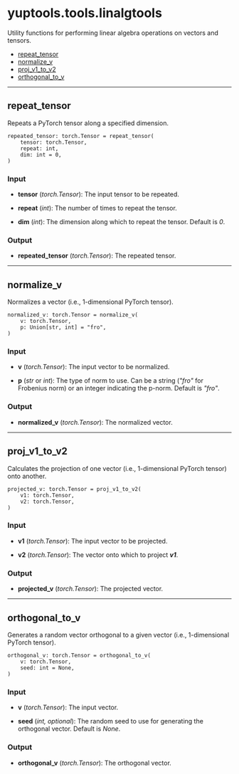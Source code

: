 # yuptools.tools.linalgtools

Utility functions for performing linear algebra operations on vectors and tensors.


- [repeat_tensor](#repeat_tensor)
- [normalize_v](#normalize_v)
- [proj_v1_to_v2](#proj_v1_to_v2)
- [orthogonal_to_v](#orthogonal_to_v)


---


## repeat_tensor

Repeats a PyTorch tensor along a specified dimension.

```
repeated_tensor: torch.Tensor = repeat_tensor(
    tensor: torch.Tensor,
    repeat: int,
    dim: int = 0,
)
```

### Input

- **tensor** (*torch.Tensor*):
The input tensor to be repeated.

- **repeat** (*int*):
The number of times to repeat the tensor.

- **dim** (*int*):
The dimension along which to repeat the tensor.
Default is *0*.

### Output

- **repeated_tensor** (*torch.Tensor*):
The repeated tensor.


---


## normalize_v

Normalizes a vector (i.e., 1-dimensional PyTorch tensor).

```
normalized_v: torch.Tensor = normalize_v(
    v: torch.Tensor,
    p: Union[str, int] = "fro",
)
```

### Input

- **v** (*torch.Tensor*):
The input vector to be normalized.

- **p** (*str* or *int*):
The type of norm to use.
Can be a string (*"fro"* for Frobenius norm) or an integer indicating the p-norm.
Default is *"fro"*.

### Output

- **normalized_v** (*torch.Tensor*):
The normalized vector.


---


## proj_v1_to_v2

Calculates the projection of one vector (i.e., 1-dimensional PyTorch tensor) onto another.

```
projected_v: torch.Tensor = proj_v1_to_v2(
    v1: torch.Tensor,
    v2: torch.Tensor,
)
```

### Input

- **v1** (*torch.Tensor*):
The input vector to be projected.

- **v2** (*torch.Tensor*):
The vector onto which to project ***v1***.

### Output

- **projected_v** (*torch.Tensor*):
The projected vector.


---


## orthogonal_to_v

Generates a random vector orthogonal to a given vector (i.e., 1-dimensional PyTorch tensor).

```
orthogonal_v: torch.Tensor = orthogonal_to_v(
    v: torch.Tensor,
    seed: int = None,
)
```

### Input

- **v** (*torch.Tensor*):
The input vector.

- **seed** (*int, optional*):
The random seed to use for generating the orthogonal vector.
Default is *None*.

### Output

- **orthogonal_v** (*torch.Tensor*):
The orthogonal vector.

